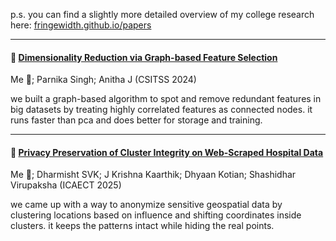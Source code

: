 p.s. you can find a slightly more detailed overview of my college research here: [fringewidth.github.io/papers](https://fringewidth.github.io/papers)

---

#### 🧺 [Dimensionality Reduction via Graph-based Feature Selection](https://ieeexplore.ieee.org/document/10817068) 
Me 👋; Parnika Singh; Anitha J (CSITSS 2024)

we built a graph-based algorithm to spot and remove redundant features in big datasets by treating highly correlated features as connected nodes. it runs faster than pca and does better for storage and training.

---

#### 🏥 [Privacy Preservation of Cluster Integrity on Web-Scraped Hospital Data](https://ieeexplore.ieee.org/document/10958977)
Me 👋; Dharmisht SVK; J Krishna Kaarthik; Dhyaan Kotian; Shashidhar Virupaksha (ICAECT 2025)

we came up with a way to anonymize sensitive geospatial data by clustering locations based on influence and shifting coordinates inside clusters. it keeps the patterns intact while hiding the real points.
